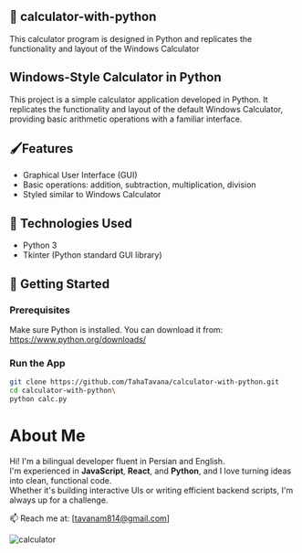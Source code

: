 ## 🚀 calculator-with-python
This calculator program is designed in Python and replicates the functionality and layout of the Windows Calculator

## Windows-Style Calculator in Python

This project is a simple calculator application developed in Python. It replicates the functionality and layout of the default Windows Calculator, providing basic arithmetic operations with a familiar interface.

## 🖌️Features

- Graphical User Interface (GUI)
- Basic operations: addition, subtraction, multiplication, division
- Styled similar to Windows Calculator

## 🧰 Technologies Used

- Python 3
- Tkinter (Python standard GUI library)


## 🚀 Getting Started
### Prerequisites
Make sure Python is installed. You can download it from: https://www.python.org/downloads/
### Run the App
```bash
git clone https://github.com/TahaTavana/calculator-with-python.git
cd calculator-with-python\
python calc.py
```
# About Me

Hi! I'm a bilingual developer fluent in Persian and English.  
I'm experienced in **JavaScript**, **React**, and **Python**, and I love turning ideas into clean, functional code.  
Whether it's building interactive UIs or writing efficient backend scripts, I'm always up for a challenge.

📫 Reach me at: [tavanam814@gmail.com]

![calculator](https://github.com/user-attachments/assets/8cafdef2-99da-4346-b4b1-857cfec36599)
